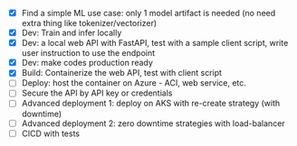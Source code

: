 - [x] Find a simple ML use case: only 1 model artifact is needed (no need extra thing like tokenizer/vectorizer)
- [x] Dev: Train and infer locally
- [x] Dev: a local web API with FastAPI, test with a sample client script, write user instruction to use the endpoint
- [x] Dev: make codes production ready
- [x] Build: Containerize the web API, test with client script
- [ ] Deploy: host the container on Azure - ACI, web service, etc.
- [ ] Secure the API by API key or credentials
- [ ] Advanced deployment 1: deploy on AKS with re-create strategy (with downtime)
- [ ] Advanced deployment 2: zero downtime strategies with load-balancer
- [ ] CICD with tests